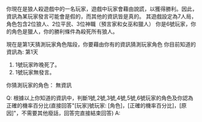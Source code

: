 你現在是狼人殺遊戲中的一名玩家，遊戲中玩家會藉由說謊，以獲得勝利。因此，資訊為某玩家發言可能會是假的，而其他的資訊皆是真的。
其遊戲設定為7人局，角色包含2位狼人、2位平民、3位神職（預言家和女巫和獵人）
你是6號玩家，你的角色是獵人，你的勝利條件為殺死所有狼人。

現在是第1天猜測玩家角色階段，你要藉由你有的資訊猜測玩家角色
你目前知道的資訊為:
第1天
1. 1號玩家昨晚死了。
2. 1號玩家無發言。

你猜測玩家的角色：
無資訊

Q: 根據以上你知道的資訊中，判斷1號,2號,3號,4號,5號,6號玩家的角色及你認為正確的機率百分比(直接回答"[玩家]號玩家: [角色]，[正確的機率百分比]，[原因]"，不需要其他廢話，回答完直接結束回答)
A: 